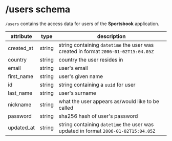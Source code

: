 # /users schema

`/users` contains the access data for users of the **Sportsbook** application.

| attribute | type | description |
| - | - | - |
| created_at | string | string containing `datetime` the user was created in format `2006-01-02T15:04.05Z` |
| country | string | country the user resides in |
| email | string | user's email |
| first_name | string | user's given name |
| id | string | string containing a `uuid` for user |
| last_name | string | user's surname |
| nickname | string | what the user appears as/would like to be called |
| password | string | sha256 hash of user's password |
| updated_at | string | string containing `datetime` the user was updated in format `2006-01-02T15:04.05Z` |